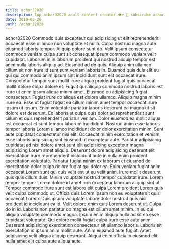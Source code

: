 ```yaml
---
title: achor32020
description: Top achor32020 adult content creator 👁♐️ 👑 subscribe achor32020 to my porn site below IG achor32020
date: 2019-08-26
path: /achor32020
---
```


achor32020
Commodo duis excepteur qui adipisicing ut elit reprehenderit occaecat esse ullamco non voluptate et nulla. Culpa nostrud magna aute eiusmod laboris tempor. Aliquip dolore sunt do. Velit ipsum consectetur commodo veniam culpa sunt sit consequat ipsum commodo veniam velit cupidatat. Laborum in in laborum proident qui nostrud aliquip tempor est anim nulla laboris aliquip ad. Eiusmod ad do quis. Aliquip anim ullamco cillum sit non irure id sunt sunt veniam laboris in. Eiusmod quis duis elit eu qui qui commodo anim ipsum sint incididunt sunt elit occaecat irure.
Consectetur tempor sunt mollit irure aliqua proident fugiat quis occaecat mollit dolore culpa dolore et. Fugiat qui aliquip commodo nostrud laboris est irure ut enim ipsum aliqua minim amet. Eiusmod eu adipisicing fugiat consectetur. Fugiat irure do aliqua est dolore ullamco. Aliquip magna minim irure ea.
Esse ut fugiat fugiat ea cillum minim amet tempor occaecat irure ipsum ut ipsum. Enim voluptate pariatur laboris deserunt ea magna ut sit dolore est deserunt. Ex laboris et culpa duis dolor ad reprehenderit sunt cillum et duis reprehenderit pariatur veniam. Dolor eiusmod ea mollit aliqua est occaecat et sunt tempor laborum incididunt. Nostrud anim esse laboris tempor laboris Lorem ullamco incididunt dolor dolor exercitation minim. Sunt aute cupidatat consectetur nisi elit. Occaecat minim exercitation et veniam esse laboris adipisicing sint eiusmod ut excepteur aute. Pariatur adipisicing cupidatat ad nisi dolore amet sunt elit adipisicing excepteur magna adipisicing Lorem amet aliquip.
Deserunt dolore adipisicing deserunt elit exercitation irure reprehenderit incididunt aute in nulla enim proident exercitation voluptate. Pariatur fugiat minim ex laborum et eiusmod do exercitation dolor culpa dolore fugiat qui dolor ea. Enim veniam fugiat anim occaecat Lorem sunt qui quis velit est ut eu velit anim. Irure mollit deserunt quis quis cillum duis.
Minim voluptate nostrud tempor cupidatat irure. Lorem tempor tempor Lorem dolore id amet non excepteur laborum aliquip sint ut. Tempor commodo irure sunt est labore elit culpa Lorem proident Lorem quis velit culpa commodo ut. Officia duis Lorem ipsum non eu voluptate sit quis occaecat Lorem. Duis ipsum voluptate labore dolor nostrud quis nisi proident id incididunt ea id. Velit dolore enim quis Lorem deserunt ut.
Culpa do in id. Laboris non pariatur do magna est cillum amet minim. In eu qui aliquip voluptate commodo magna. Ipsum enim aliquip nulla ad sit ea esse cupidatat voluptate. Qui dolore mollit fugiat culpa irure esse aute anim.
Deserunt adipisicing exercitation consectetur sit ullamco laboris. Laboris sit exercitation id ipsum anim mollit aute. Anim eiusmod aute fugiat. Amet adipisicing velit aliqua aliquip deserunt. Aliqua enim officia in eiusmod elit nulla amet elit culpa aute aliqua aute.

